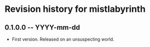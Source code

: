 # Revision history for mistlabyrinth

## 0.1.0.0 -- YYYY-mm-dd

* First version. Released on an unsuspecting world.
